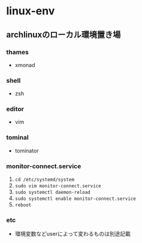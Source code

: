 # linux-env
## archlinuxのローカル環境置き場

### thames
- xmonad

### shell
- zsh

### editor
- vim

### tominal
- tominator

### monitor-connect.service
1. ```cd /etc/systemd/system```
2. ```sudo vim monitor-connect.service```
3. ```sudo systemctl daemon-reload```
4. ```sudo systemctl enable monitor-connect.service```
5. ```reboot```

### etc
- 環境変数などuserによって変わるものは別途記載
